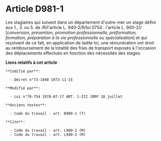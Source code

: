 # Article D981-1

Les stagiaires qui suivent dans un département d'outre-mer un stage défini aux 1., 3. ou 5. de /R/l'article L. 940-2/R/loi
0754 : l'article L. 900-2// [*conversion, prévention, promotion professionnelle, préformation, formation, préparation à la
vie professionnelle ou spécialisation*] et qui reçoivent de ce fait, en application de ladite loi, une rémunération ont droit
au remboursement de la totalité des frais de transport exposés à l'occasion des déplacements effectués en fonction des
nécessités des stages.

**Liens relatifs à cet article**

	**Codifié par**:

	  - Décret n°73-1048 1973-11-15

	**Modifié par**:

	  - Loi n°78-754 1978-07-17 ART. 1-III JORF 18 juillet

	**Anciens textes**:

	  - Code du travail - art. D980-1 (T)

	**Cite**:

	  - Code du travail - art. L900-2 (M)
	  - Code du travail - art. L940-2 (M)
